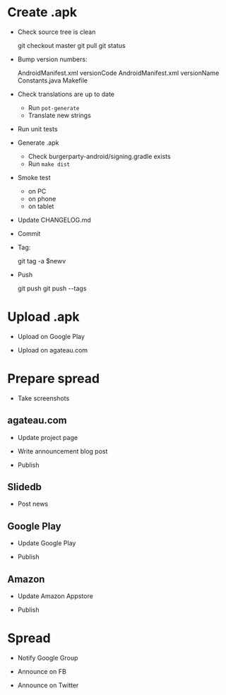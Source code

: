 # Create .apk

- Check source tree is clean

    git checkout master
    git pull
    git status

- Bump version numbers:

    AndroidManifest.xml versionCode
    AndroidManifest.xml versionName
    Constants.java
    Makefile

- Check translations are up to date
    - Run `pot-generate`
    - Translate new strings

- Run unit tests

- Generate .apk

    - Check burgerparty-android/signing.gradle exists
    - Run `make dist`

- Smoke test
    - on PC
    - on phone
    - on tablet

- Update CHANGELOG.md

- Commit

- Tag:

    git tag -a $newv

- Push

    git push
    git push --tags

# Upload .apk

- Upload on Google Play

- Upload on agateau.com

# Prepare spread

- Take screenshots

## agateau.com

- Update project page

- Write announcement blog post

- Publish

## Slidedb

- Post news

## Google Play

- Update Google Play

- Publish

## Amazon

- Update Amazon Appstore

- Publish

# Spread

- Notify Google Group

- Announce on FB

- Announce on Twitter
